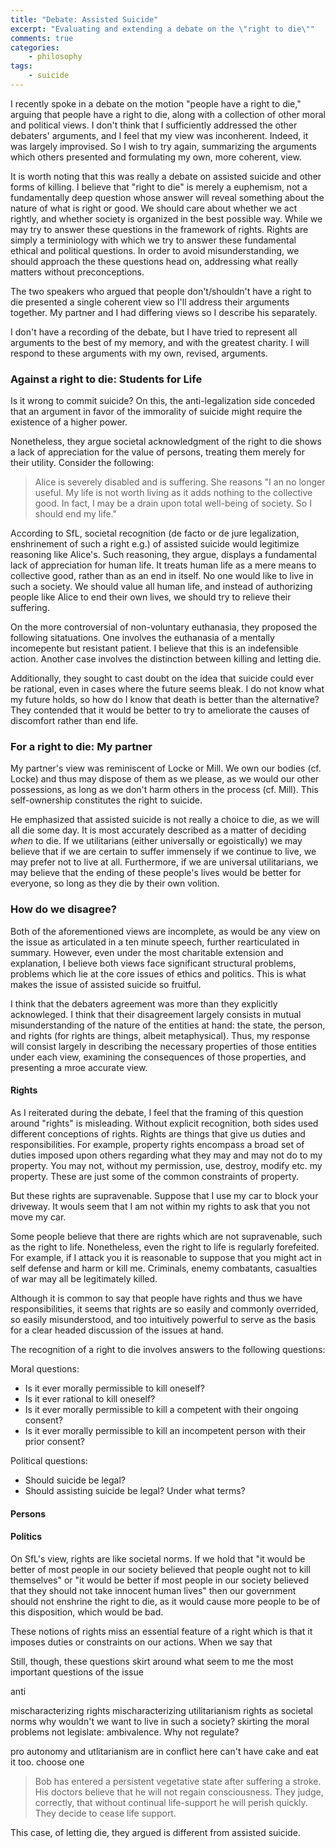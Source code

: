 ```yaml
---
title: "Debate: Assisted Suicide"
excerpt: "Evaluating and extending a debate on the \"right to die\""
comments: true
categories: 
    - philosophy
tags:
    - suicide
---
```


I recently spoke in a debate on the motion "people have a right to die," arguing that people have a right to die, along with a collection of other moral and political views. I don't think that I sufficiently addressed the other debaters' arguments, and I feel that my view was inconherent. Indeed, it was largely improvised. So I wish to try again, summarizing the arguments which others presented and formulating my own, more coherent, view.

It is worth noting that this was really a debate on assisted suicide and other forms of killing. I believe that "right to die" is merely a euphemism, not a fundamentally deep question whose answer will reveal something about the nature of what is right or good. We should care about whether we act rightly, and whether society is organized in the best possible way. While we may try to answer these questions in the framework of rights. Rights are simply a terminiology with which we try to answer these fundamental ethical and political questions. In order to avoid misunderstanding, we should approach the these questions head on, addressing what really matters without preconceptions.

The two speakers who argued that people don't/shouldn't have a right to die presented a single coherent view so I'll address their arguments together. My partner and I had differing views so I describe his separately.

I don't have a recording of the debate, but I have tried to represent all arguments to the best of my memory, and with the greatest charity. I will respond to these arguments with my own, revised, arguments. 

### Against a right to die: Students for Life

Is it wrong to commit suicide? On this, the anti-legalization side conceded that an argument in favor of the immorality of suicide might require the existence of a higher power.

Nonetheless, they argue societal acknowledgment of the right to die shows a lack of appreciation for the value of persons, treating them merely for their utility. Consider the following:

>Alice is severely disabled and is suffering. She reasons "I an no longer useful. My life is not worth living as it adds nothing to the collective good. In fact, I may be a drain upon total well-being of society. So I should end my life."

According to SfL, societal recognition (de facto or de jure legalization, enshrinement of such a right e.g.) of assisted suicide would legitimize reasoning like Alice's. Such reasoning, they argue, displays a fundamental lack of appreciation for human life. It treats human life as a mere means to collective good, rather than as an end in itself. No one would like to live in such a society. We should value all human life, and instead of authorizing people like Alice to end their own lives, we should try to relieve their suffering.

On the more controversial of non-voluntary euthanasia, they proposed the following sitatuations. One involves the euthanasia of a mentally incomepente but resistant patient. I believe that this is an indefensible action. Another case involves the distinction between killing and letting die.

Additionally, they sought to cast doubt on the idea that suicide could ever be rational, even in cases where the future seems bleak. I do not know what my future holds, so how do I know that death is better than the alternative? They contended that it would be better to try to ameliorate the causes of discomfort rather than end life.

### For a right to die: My partner

My partner's view was reminiscent of Locke or Mill. We own our bodies (cf. Locke) and thus may dispose of them as we please, as we would our other possessions, as long as we don't harm others in the process (cf. Mill). This self-ownership constitutes the right to suicide.

He emphasized that assisted suicide is not really a choice to die, as we will all die some day. It is most accurately described as a matter of deciding _when_ to die. If we utilitarians (either universally or egoistically) we may believe that if we are certain to suffer immensely if we continue to live, we may prefer not to live at all. Furthermore, if we are universal utilitarians, we may believe that the ending of these people's lives would be better for everyone, so long as they die by their own volition.

### How do we disagree?

Both of the aforementioned views are incomplete, as would be any view on the issue as articulated in a ten minute speech, further rearticulated in summary. However, even under the most charitable extension and explanation, I believe  both views face significant structural problems, problems which lie at the core issues of ethics and politics. This is what makes the issue of assisted suicide so fruitful. 

I think that the debaters agreement was more than they explicitly acknowleged. I think that their disagreement largely consists in mutual misunderstanding of the nature of the entities at hand: the state, the person, and rights (for rights are things, albeit metaphysical). Thus, my response will consist largely in describing the necessary properties of those entities under each view, examining the consequences of those properties, and presenting a mroe accurate view.

#### Rights

As I reiterated during the debate, I feel that the framing of this question around "rights" is misleading. Without explicit recognition, both sides used different conceptions of rights. Rights are things that give us duties and responsibilities. For example, property rights encompass a broad set of duties imposed upon others regarding what they may and may not do to my property. You may not, without my permission, use, destroy, modify etc. my property. These are just some of the common constraints of property. 

But these rights are supravenable. Suppose that I use my car to block your driveway. It wouls seem that I am not within my rights to ask that you not move my car.

Some people believe that there are rights which are not supravenable, such as the right to life. Nonetheless, even the right to life is regularly forefeited. For example, if I attack you it is reasonable to suppose that you might act in self defense and harm or kill me. Criminals, enemy combatants, casualties of war may all be legitimately killed.

Although it is common to say that people have rights and thus we have responsibilities, it seems that rights are so easily and commonly overrided, so easily misunderstood, and too intuitively powerful to serve as the basis for a clear headed discussion of the issues at hand.

The recognition of a right to die involves answers to the following questions:

Moral questions:
* Is it ever morally permissible to kill oneself?
* Is it ever rational to kill oneself?
* Is it ever morally permissible to kill a competent with their ongoing consent?
* Is it ever morally permissible to kill an incompetent person with their prior consent?

Political questions:
* Should suicide be legal?
* Should assisting suicide be legal? Under what terms?


#### Persons

#### Politics

On SfL's view, rights are like societal norms. If we hold that "it would be better of most people in our society believed that people ought not to kill themselves" or "it would be better if most people in our society believed that they should not take innocent human lives" then our government should not enshrine the right to die, as it would cause more people to be of this disposition, which would be bad. 

These notions of rights miss an essential feature of a right which is that it imposes duties or constraints on our actions. When we say that 

Still, though, these questions skirt around what seem to me the most important questions of the issue




anti

mischaracterizing rights
mischaracterizing utilitarianism
rights as societal norms
why wouldn't we want to live in such a society?
skirting the moral problems
not legislate: ambivalence. Why not regulate?

pro
autonomy and utlitarianism are in conflict here
can't have cake and eat it too. choose one


>Bob has entered a persistent vegetative state after suffering a stroke. His doctors believe that he will not regain consciousness. They judge, correctly, that without continual life-support he will perish quickly. They decide to cease life support.

This case, of letting die, they argued is different from assisted suicide.


